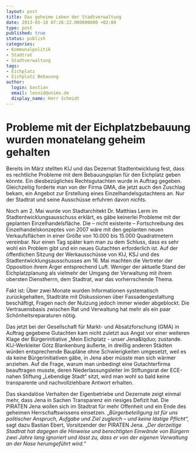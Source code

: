 ```yaml
---
layout: post
title: Das geheime Leben der Stadtverwaltung
date: 2013-05-18 07:26:22.000000000 +02:00
type: post
published: true
status: publish
categories:
- Kommunalpolitik
- Stadtrat
- Stadtverwaltung
tags:
- Eichplatz
- Eichplatz Bebauung
author:
  login: bastian
  email: leonid@unimx.de
  display_name: Herr Schmidt
---
```

Probleme mit der Eichplatzbebauung wurden monatelang geheim gehalten
====================================================================
Bereits im März stellten KIJ und das Dezernat Stadtentwicklung fest, dass es rechtliche Probleme mit dem Bebauungsplan für den Eichplatz geben könnte. Ein diesbezügliches Rechtsgutachten wurde in Auftrag gegeben. Gleichzeitig forderte man von der Firma GMA, die jetzt auch den Zuschlag bekam, ein Angebot zur Erstellung eines Einzelhandelsgutachtens an. Nur der Stadtrat und seine Ausschüsse erfuhren davon nichts.

Noch am 2. Mai wurde von Stadtarchitekt Dr. Matthias Lerm im Stadtentwicklungsausschuss erklärt, es gäbe keinerlei Probleme mit der geplanten Einzelhandelsfläche. Die – nicht existente – Fortschreibung des Einzelhandelskonzeptes von 2007 wäre mit den geplanten neuen Verkaufsflächen in einer Größe von 10.000 bis 15.000 Quadratmetern vereinbar. Nur einen Tag später kam man zu dem Schluss, dass es sehr wohl ein Problem gibt und ein neues Gutachten erforderlich ist. Auf der öffentlichen Sitzung der Werkausschüsse von KIJ, KSJ und des Stadtentwicklungsausschusses am 16. Mai machten die Vertreter der Opposition ihrem Ärger entsprechend Luft. Weniger der aktuelle Stand der Eichplatzplanung als vielmehr der Umgang der Verwaltung mit ihrem obersten Dienstherrn, dem Stadtrat, war das vorherrschende Thema.

Fakt ist: Über zwei Monate wurden Informationen systematisch zurückgehalten, Stadträte mit Diskussionen über Fassadengestaltung beschäftigt, Fragen nach der Nutzung jedoch immer wieder abgeblockt. Die Vertrauensbasis zwischen Rat und Verwaltung hat mehr als ein paar Schönheitsreparaturen nötig.

Das jetzt bei der Gesellschaft für Markt- und Absatzforschung (GMA) in Auftrag gegebene Gutachten kam nicht zuletzt aus Angst vor einer weiteren Klage der Bürgerinitiative „Mein Eichplatz - unser Jena&lqduo; zustande. KIJ-Werkleiter Götz Blankenburg äußerte, in dreißig anderen Städten würden entsprechende Baupläne ohne Schwierigkeiten umgesetzt, weil es da keine Bürgerinitiativen gäbe, in Jena aber müsste man sich wärmer anziehen. Auf die Frage, warum man unbedingt eine Gutachterfirma beauftragen musste, deren Niederlassungsleiter im Stiftungsrat der ECE-nahen Stiftung „Lebendige Stadt“ sitzt, wird man wohl so bald keine transparente und nachvollziehbare Antwort erhalten.

Das skandalöse Verhalten der Eigenbetriebe und Dezernate zeigt einmal mehr, dass Jena in Sachen Transparenz ein riesiges Defizit hat. Die PIRATEN Jena wollen sich im Stadtrat für mehr Offenheit und ein Ende des geheimen Herrschaftswissens einsetzen. „_Bürgerbeteiligung ist für uns politischer Anspruch, Aufgabe und Ziel zugleich – und keine lästige Pflicht_“, sagt dazu Bastian Ebert, Vorsitzender der PIRATEN Jena. „_Der derzeitige Stadtrat hat dagegen die Hinweise und berechtigten Einwände von Bürgern zwei Jahre lang ignoriert und lässt zu, dass er von der eigenen Verwaltung an der Nase herumgeführt wird._“
